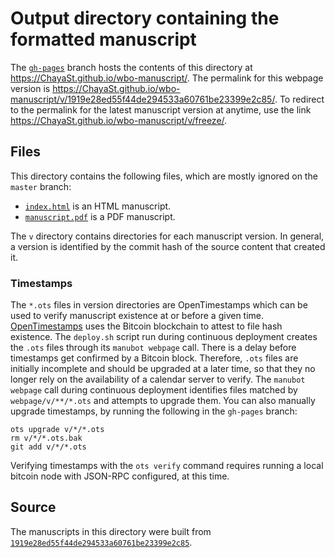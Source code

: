 # Output directory containing the formatted manuscript

The [`gh-pages`](https://github.com/ChayaSt/wbo-manuscript/tree/gh-pages) branch hosts the contents of this directory at <https://ChayaSt.github.io/wbo-manuscript/>.
The permalink for this webpage version is <https://ChayaSt.github.io/wbo-manuscript/v/1919e28ed55f44de294533a60761be23399e2c85/>.
To redirect to the permalink for the latest manuscript version at anytime, use the link <https://ChayaSt.github.io/wbo-manuscript/v/freeze/>.

## Files

This directory contains the following files, which are mostly ignored on the `master` branch:

+ [`index.html`](index.html) is an HTML manuscript.
+ [`manuscript.pdf`](manuscript.pdf) is a PDF manuscript.

The `v` directory contains directories for each manuscript version.
In general, a version is identified by the commit hash of the source content that created it.

### Timestamps

The `*.ots` files in version directories are OpenTimestamps which can be used to verify manuscript existence at or before a given time.
[OpenTimestamps](https://opentimestamps.org/) uses the Bitcoin blockchain to attest to file hash existence.
The `deploy.sh` script run during continuous deployment creates the `.ots` files through its `manubot webpage` call.
There is a delay before timestamps get confirmed by a Bitcoin block.
Therefore, `.ots` files are initially incomplete and should be upgraded at a later time, so that they no longer rely on the availability of a calendar server to verify.
The `manubot webpage` call during continuous deployment identifies files matched by `webpage/v/**/*.ots` and attempts to upgrade them.
You can also manually upgrade timestamps, by running the following in the `gh-pages` branch:

```shell
ots upgrade v/*/*.ots
rm v/*/*.ots.bak
git add v/*/*.ots
```

Verifying timestamps with the `ots verify` command requires running a local bitcoin node with JSON-RPC configured, at this time.

## Source

The manuscripts in this directory were built from
[`1919e28ed55f44de294533a60761be23399e2c85`](https://github.com/ChayaSt/wbo-manuscript/commit/1919e28ed55f44de294533a60761be23399e2c85).
